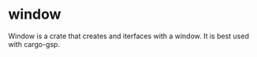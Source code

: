 # window
 Window is a crate that creates and iterfaces with a window. It is best used with cargo-gsp.
